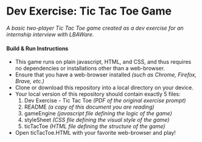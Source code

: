 # Dev Exercise: Tic Tac Toe Game

_A basic two-player Tic Tac Toe game created as a dev exercise for an internship interview with LBAWare._

#### Build & Run Instructions

  - This game runs on plain javascript, HTML, and CSS, and thus requires no dependencies or installations other than a web-browser.
  - Ensure that you have a web-browser installed _(such as Chrome, Firefox, Brave, etc.)_
  - Clone or download this repository into a local directory on your device. 
  - Your local version of this repository should contain exactly 5 files: 
    1) Dev Exercise - Tic Tac Toe _(PDF of the original exercise prompt)_
    2) README _(a copy of this document you are reading)_
    3) gameEngine _(javascript file defining the logic of the game)_
    4) styleSheet _(CSS file defining the visual style of the game)_
    5) ticTacToe _(HTML file defining the structure of the game)_
  - Open ticTacToe.HTML with your favorite web-browser and play!